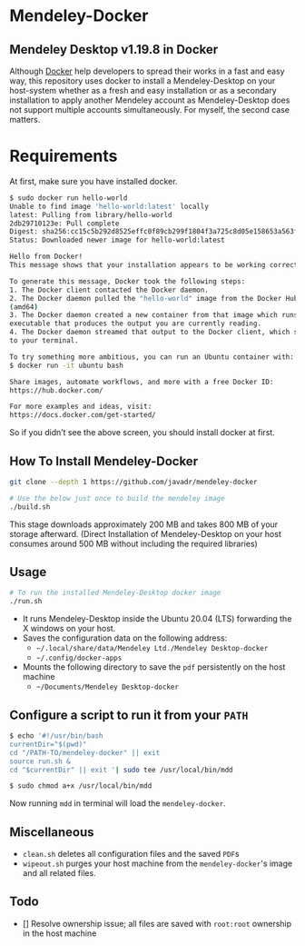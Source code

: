 # Mendeley-Docker
Mendeley Desktop v1.19.8 in Docker
---

Although [Docker](https://www.docker.com/) help developers to spread their works in a fast and easy way, this repository uses docker to install a Mendeley-Desktop on your host-system whether as a fresh and easy installation or as a secondary installation to apply another Mendeley account as Mendeley-Desktop does not support multiple accounts simultaneously. For myself, the second case matters. 

# Requirements

At first, make sure you have installed docker. 

```bash
$ sudo docker run hello-world
Unable to find image 'hello-world:latest' locally
latest: Pulling from library/hello-world
2db29710123e: Pull complete
Digest: sha256:cc15c5b292d8525effc0f89cb299f1804f3a725c8d05e158653a563f15e4f685
Status: Downloaded newer image for hello-world:latest

Hello from Docker!
This message shows that your installation appears to be working correctly.

To generate this message, Docker took the following steps:
1. The Docker client contacted the Docker daemon.
2. The Docker daemon pulled the "hello-world" image from the Docker Hub.
(amd64)
3. The Docker daemon created a new container from that image which runs the
executable that produces the output you are currently reading.
4. The Docker daemon streamed that output to the Docker client, which sent it
to your terminal.

To try something more ambitious, you can run an Ubuntu container with:
$ docker run -it ubuntu bash

Share images, automate workflows, and more with a free Docker ID:
https://hub.docker.com/

For more examples and ideas, visit:
https://docs.docker.com/get-started/
```

So if you didn’t see the 	above screen, you should install docker at first. 



## How To Install Mendeley-Docker

```bash
git clone --depth 1 https://github.com/javadr/mendeley-docker

# Use the below just once to build the mendeley image 
./build.sh 
```

This stage downloads approximately 200 MB and takes 800 MB of your storage afterward. (Direct Installation of Mendeley-Desktop on your host consumes around 500 MB without including the required libraries) 

## Usage

```bash
# To run the installed Mendeley-Desktop docker image
./run.sh
```

* It runs Mendeley-Desktop inside the Ubuntu 20.04 (LTS) forwarding the X windows on your host.
* Saves the configuration data on the following address:
  * `~/.local/share/data/Mendeley Ltd./Mendeley Desktop-docker`  
  * `~/.config/docker-apps`
* Mounts the following directory to save the `pdf` persistently on the host machine
  * `~/Documents/Mendeley Desktop-docker`

## Configure a script to run it from your `PATH`

```bash
$ echo '#!/usr/bin/bash
currentDir="$(pwd)"
cd "/PATH-TO/mendeley-docker" || exit
source run.sh &
cd "$currentDir" || exit '| sudo tee /usr/local/bin/mdd

$ sudo chmod a+x /usr/local/bin/mdd
```
Now running `mdd` in terminal will load the `mendeley-docker`. 

## Miscellaneous

* `clean.sh` deletes all configuration files and the saved `PDF`s
* `wipeout.sh` purges your host machine from the `mendeley-docker`'s image and all related files. 



## Todo 

* [] Resolve ownership issue; all files are saved with `root:root` ownership in the host machine
